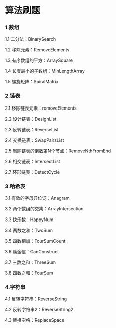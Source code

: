 # 算法刷题

### 1.数组

1.1 二分法：BinarySearch

1.2 移除元素：RemoveElements

1.3 有序数组的平方：ArraySquare

1.4 长度最小的子数组：MinLengthArray

1.5 螺旋矩阵：SpiralMatrix

### 2.链表

2.1 移除链表元素：removeElements

2.2 设计链表：DesignList

2.3 反转链表：ReverseList

2.4 交换链表：SwapPairsList

2.5 删除链表的倒数第N个节点：RemoveNthFromEnd

2.6 相交链表：IntersectList

2.7 环形链表：DetectCycle

### 3.哈希表

3.1 有效的字母异位词：Anagram

3.2 两个数组的交集：ArrayIntersection

3.3 快乐数：HappyNum

3.4 两数之和：TwoSum

3.5 四数相加：FourSumCount

3.6 赎金信：CanConstruct

3.7 三数之和：ThreeSum

3.8 四数之和：FourSum

### 4.字符串

4.1 反转字符串：ReverseString

4.2 反转字符串2：ReverseString2

4.3 替换空格：ReplaceSpace

